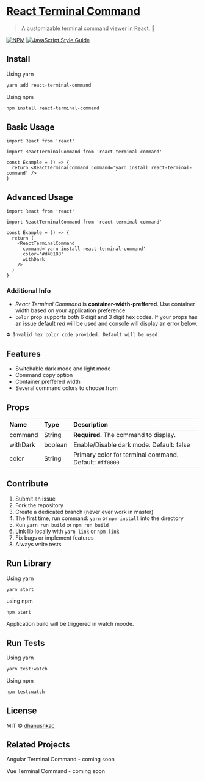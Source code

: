 # [React Terminal Command](https://react-terminal-command.netlify.app/)

> A customizable terminal command viewer in React. 🚀

[![NPM](https://img.shields.io/npm/v/react-terminal-command.svg)](https://www.npmjs.com/package/react-terminal-command)
[![JavaScript Style Guide](https://img.shields.io/badge/code_style-standard-brightgreen.svg)](https://standardjs.com)

## Install

Using yarn

```bash
yarn add react-terminal-command
```

Using npm

```bash
npm install react-terminal-command
```

## Basic Usage

```tsx
import React from 'react'

import ReactTerminalCommand from 'react-terminal-command'

const Example = () => {
  return <ReactTerminalCommand command='yarn install react-terminal-command' />
}
```

## Advanced Usage

```tsx
import React from 'react'

import ReactTerminalCommand from 'react-terminal-command'

const Example = () => {
  return (
    <ReactTerminalCommand
      command='yarn install react-terminal-command'
      color='#d40188'
      withDark
    />
  )
}
```

### Additional Info

- _React Terminal Command_ is **container-width-preffered**. Use container width based on your application preference.
- `color` prop supports both 6 digit and 3 digit hex codes. If your props has an issue default _red_ will be used and console will display an error below.

```bash
⛔️ Invalid hex color code provided. Default will be used.
```

## Features

- Switchable dark mode and light mode
- Command copy option
- Container preffered width
- Several command colors to choose from

## Props

| Name     | Type    | Description                                            |
| :------- | :------ | :----------------------------------------------------- |
| command  | String  | **Required.** The command to display.                  |
| withDark | boolean | Enable/Disable dark mode. Default: false               |
| color    | String  | Primary color for terminal command. Default: `#ff0000` |

## Contribute

1. Submit an issue
2. Fork the repository
3. Create a dedicated branch (never ever work in master)
4. The first time, run command: `yarn` or `npm install` into the directory
5. Run `yarn run build` or `npm run build`
6. Link lib locally with `yarn link` or `npm link`
7. Fix bugs or implement features
8. Always write tests

## Run Library

Using yarn

```bash
yarn start
```

using npm

```bash
npm start
```

Application build will be triggered in watch moode.

## Run Tests

Using yarn

```bash
yarn test:watch
```

Using npm

```bash
npm test:watch
```

## License

MIT © [dhanushkac](https://github.com/dhanushkac)

## Related Projects

Angular Terminal Command - coming soon

Vue Terminal Command - coming soon
